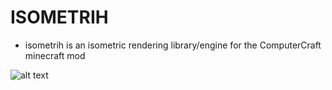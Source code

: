 # ISOMETRIH

- isometrih is an isometric rendering library/engine for the ComputerCraft minecraft mod

![alt text](https://cdn.discordapp.com/attachments/820047631833104399/1011951277552435200/unknown.png)
